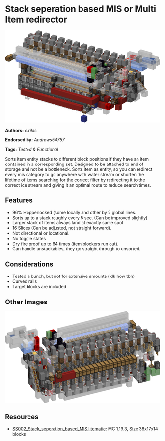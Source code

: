 # Stack seperation based MIS or Multi Item redirector
<img alt="area_render_.png" src="images/area_render_.png?raw=1" height="300px">

**Authors:** *eirikls*

**Endorsed by:** *Andrews54757*

**Tags:** *Tested & Functional*

Sorts item entity stacks to different block positions if they have an item contained in a corresponding set. Designed to be attached to end of storage and not be a bottleneck. Sorts item as entity, so you can redirect every mis category to go anywhere with water stream or shorten the lifetime of items searching for the correct filter by redirecting it to the correct ice stream and giving it an optimal route to reduce search times.

## Features
- 96% Hopperlocked (some locally and other by 2 global lines.
- Sorts up to a stack roughly every 5 sec. (Can be improved slightly)
- Larger stack of items always land at exactly same spot
- 16 Slices (Can be adjusted, not straight forward).
- Not directional or locational.
- No toggle states
- Dry fire proof up to 64 times (item blockers run out).
- Can handle unstackables, they go straight through to unsorted.

## Considerations
- Tested a bunch, but not for extensive amounts (idk how tbh)
- Curved rails
- Target blocks are included

## Other Images
<img src="images/area_render_3.png?raw=1" height="300px">

## Resources
- [SS002_Stack_seperation_based_MIS.litematic](attachments/SS002_Stack_seperation_based_MIS.litematic): MC 1.19.3, Size 38x17x14 blocks
